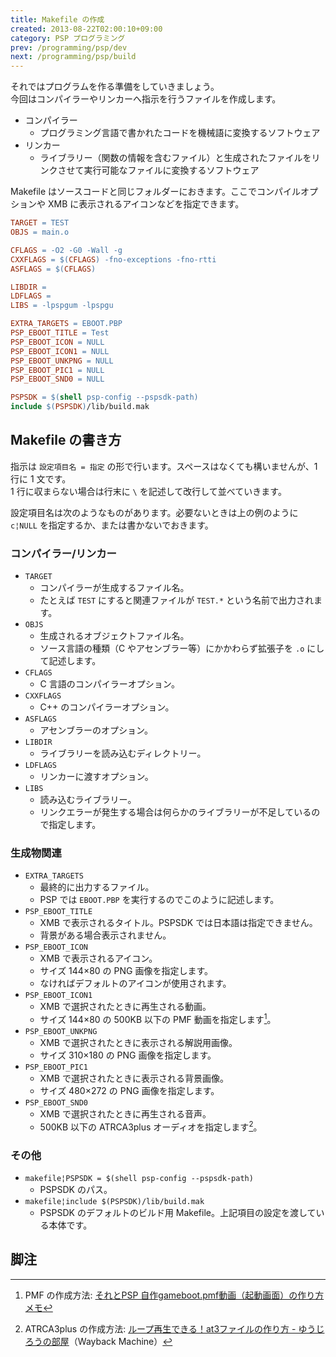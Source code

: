 ```yaml
---
title: Makefile の作成
created: 2013-08-22T02:00:10+09:00
category: PSP プログラミング
prev: /programming/psp/dev
next: /programming/psp/build
---
```

それではプログラムを作る準備をしていきましょう。  
今回はコンパイラーやリンカーへ指示を行うファイルを作成します。

- コンパイラー
  - プログラミング言語で書かれたコードを機械語に変換するソフトウェア
- リンカー
  - ライブラリー（関数の情報を含むファイル）と生成されたファイルをリンクさせて実行可能なファイルに変換するソフトウェア

Makefile はソースコードと同じフォルダーにおきます。ここでコンパイルオプションや XMB に表示されるアイコンなどを指定できます。

```makefile
TARGET = TEST
OBJS = main.o

CFLAGS = -O2 -G0 -Wall -g
CXXFLAGS = $(CFLAGS) -fno-exceptions -fno-rtti
ASFLAGS = $(CFLAGS)

LIBDIR =
LDFLAGS =
LIBS = -lpspgum -lpspgu

EXTRA_TARGETS = EBOOT.PBP
PSP_EBOOT_TITLE = Test
PSP_EBOOT_ICON = NULL
PSP_EBOOT_ICON1 = NULL
PSP_EBOOT_UNKPNG = NULL
PSP_EBOOT_PIC1 = NULL
PSP_EBOOT_SND0 = NULL

PSPSDK = $(shell psp-config --pspsdk-path)
include $(PSPSDK)/lib/build.mak
```

## Makefile の書き方

指示は `設定項目名 = 指定` の形で行います。スペースはなくても構いませんが、1 行に 1 文です。  
1 行に収まらない場合は行末に `\` を記述して改行して並べていきます。

設定項目名は次のようなものがあります。必要ないときは上の例のように `c¦NULL` を指定するか、または書かないでおきます。

### コンパイラー/リンカー

- `TARGET`
  - コンパイラーが生成するファイル名。
  - たとえば `TEST` にすると関連ファイルが `TEST.*` という名前で出力されます。
- `OBJS`
  - 生成されるオブジェクトファイル名。
  - ソース言語の種類（C やアセンブラー等）にかかわらず拡張子を `.o` にして記述します。
- `CFLAGS`
  - C 言語のコンパイラーオプション。
- `CXXFLAGS`
  - C++ のコンパイラーオプション。
- `ASFLAGS`
  - アセンブラーのオプション。
- `LIBDIR`
  - ライブラリーを読み込むディレクトリー。
- `LDFLAGS`
  - リンカーに渡すオプション。
- `LIBS`
  - 読み込むライブラリー。
  - リンクエラーが発生する場合は何らかのライブラリーが不足しているので指定します。

### 生成物関連

- `EXTRA_TARGETS`
  - 最終的に出力するファイル。
  - PSP では `EBOOT.PBP` を実行するのでこのように記述します。
- `PSP_EBOOT_TITLE`
  - XMB で表示されるタイトル。PSPSDK では日本語は指定できません。
  - 背景がある場合表示されません。
- `PSP_EBOOT_ICON`
  - XMB で表示されるアイコン。
  - サイズ 144×80 の PNG 画像を指定します。
  - なければデフォルトのアイコンが使用されます。
- `PSP_EBOOT_ICON1`
  - XMB で選択されたときに再生される動画。
  - サイズ 144×80 の 500KB 以下の PMF 動画を指定します[^1]。
- `PSP_EBOOT_UNKPNG`
  - XMB で選択されたときに表示される解説用画像。
  - サイズ 310×180 の PNG 画像を指定します。
- `PSP_EBOOT_PIC1`
  - XMB で選択されたときに表示される背景画像。
  - サイズ 480×272 の PNG 画像を指定します。
- `PSP_EBOOT_SND0`
  - XMB で選択されたときに再生される音声。
  - 500KB 以下の ATRCA3plus オーディオを指定します[^2]。

### その他

- `makefile¦PSPSDK = $(shell psp-config --pspsdk-path)`
  - PSPSDK のパス。
- `makefile¦include $(PSPSDK)/lib/build.mak`
  - PSPSDK のデフォルトのビルド用 Makefile。上記項目の設定を渡している本体です。

## 脚注

[^1]: PMF の作成方法: [それとPSP 自作gameboot.pmf動画（起動画面）の作り方メモ](http://touyatakagiri.blog38.fc2.com/blog-entry-390.html)
[^2]: ATRCA3plus の作成方法: [ループ再生できる！at3ファイルの作り方 - ゆうじろうの部屋](https://web.archive.org/web/20170720003555/http://bandersnatch.blog54.fc2.com/blog-entry-89.html)（Wayback Machine）
